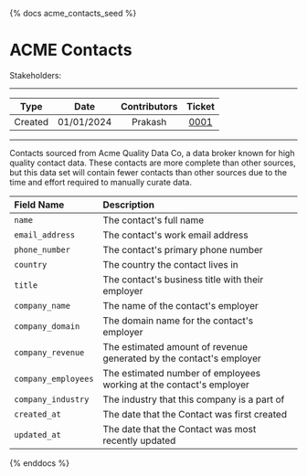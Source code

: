 {% docs acme_contacts_seed %}

ACME Contacts
==============================================
Stakeholders: 

---

| Type    | Date      | Contributors | Ticket       |
|:-------:|:---------:|:------------:|:------------:|
|Created  |01/01/2024 |Prakash       |[0001](https://atlassian.net/browse/0001)|

---

Contacts sourced from Acme Quality Data Co, a data broker known for high quality contact data. These contacts are more complete than other sources, but this data set will contain fewer contacts than other sources due to the time and effort required to manually curate data.


| Field Name | Description |
|:--------|:----------|
| `name` | The contact's full name |
| `email_address` | The contact's work email address |
| `phone_number` | The contact's primary phone number |
| `country` | The country the contact lives in |
| `title` | The contact's business title with their employer |
| `company_name` | The name of the contact's employer |
| `company_domain` | The domain name for the contact's employer |
| `company_revenue` | The estimated amount of revenue generated by the contact's employer |
| `company_employees` | The estimated number of employees working at the contact's employer |
| `company_industry` | The industry that this company is a part of |
| `created_at` | The date that the Contact was first created |
| `updated_at` | The date that the Contact was most recently updated |

{% enddocs %}